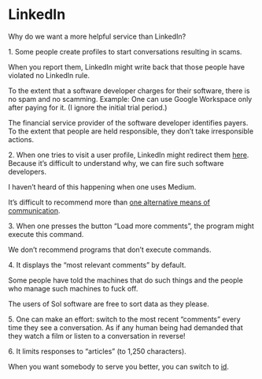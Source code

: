 # LinkedIn

Why do we want a more helpful service than LinkedIn?

1\. Some people create profiles to start conversations resulting in scams.

When you report them, LinkedIn might write back that those people have violated no LinkedIn rule.

To the extent that a software developer charges for their software, there is no spam and no scamming. Example: One can use Google Workspace only after paying for it. (I ignore the initial trial period.)

The financial service provider of the software developer identifies payers. To the extent that people are held responsible, they don’t take irresponsible actions.

2\. When one tries to visit a user profile, LinkedIn might redirect them [here](https://www.linkedin.com/in/unavailable). Because it’s difficult to understand why, we can fire such software developers.

I haven’t heard of this happening when one uses Medium.

It’s difficult to recommend more than [one alternative means of communication](https://medium.com/sol-id).

3\. When one presses the button “Load more comments”, the program might execute this command.

We don’t recommend programs that don’t execute commands.

4\. It displays the “most relevant comments” by default.

Some people have told the machines that do such things and the people who manage such machines to fuck off.

The users of Sol software are free to sort data as they please.

5\. One can make an effort: switch to the most recent “comments” every time they see a conversation. As if any human being had demanded that they watch a film or listen to a conversation in reverse!

6\. It limits responses to “articles” (to 1,250 characters).

When you want somebody to serve you better, you can switch to [id](https://www.sol.enterprises/manage/data/program).

